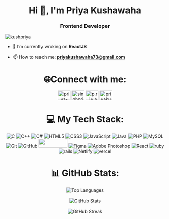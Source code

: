 <!-- <p align="Middle"> <a href="https://github.com/Kushpriya/github-profile-trophy"><img src="https://github-profile-trophy.vercel.app/?username=Kushpriya" alt="Kushpriya" /></a> </p>
<img align="right" alt="Coding" width="400" src="https://miro.medium.com/max/1400/1*qdAW1TjCN57h1lbuuzvchg.gif">
 -->
 
 <!-- Banner Image -->
<!--<img src="https://raw.githubusercontent.com/brunobritodev/awesome-github-stats/master/docs/banner.png" alt="kushpriya" />-->
<h1 align="center" >Hi 👋, I'm Priya Kushawaha</h1>
<h3 align="center">Frontend Developer</h3>
<!-- Profile Views -->
<p align="left">
  <img src="https://komarev.com/ghpvc/?username=kushpriya&label=Profile%20views&color=0e75b6&style=flat" alt="kushpriya" />
</p>
<!--<p align="center">
  <img align="right" alt="Coding" width="400" src="https://miro.medium.com/max/1400/1*qdAW1TjCN57h1lbuuzvchg.gif">
</p>-->

- 🌱 I’m currently wroking on **ReactJS**

- 📫 How to reach me: **priyakushawaha73@gmail.com**

<!-- Connect with Me -->
<h1 align="center">🌐Connect with me:</h1>
<p align="center">
<!-- <a href="https://www.hackerrank.com/priyakushawaha73" target="blank"><img align="center" src="https://raw.githubusercontent.com/rahuldkjain/github-profile-readme-generator/master/src/images/icons/Social/hackerrank.svg" alt="priyakushawaha73" height="30" width="40" /></a>
<a href="https://www.leetcode.com/kush_priya07" target="blank"><img align="center" src="https://raw.githubusercontent.com/rahuldkjain/github-profile-readme-generator/master/src/images/icons/Social/leet-code.svg" alt="kush_priya07" height="30" width="40" /></a> -->
<a href="https://www.linkedin.com/in/kushpriya/" target="blank"><img align="center" src="https://raw.githubusercontent.com/rahuldkjain/github-profile-readme-generator/master/src/images/icons/Social/linked-in-alt.svg" alt="priya-singh-97207b24a" height="30" width="40" /></a>
<a href="https://fb.com/singhpriya03" target="blank"><img align="center" src="https://raw.githubusercontent.com/rahuldkjain/github-profile-readme-generator/master/src/images/icons/Social/facebook.svg" alt="singhpriya03" height="30" width="40" /></a>
<a href="https://instagram.com/p.r.i.y.a__07" target="blank"><img align="center" src="https://raw.githubusercontent.com/rahuldkjain/github-profile-readme-generator/master/src/images/icons/Social/instagram.svg" alt="p.r.i.y.a__07" height="30" width="40" /></a>
<!-- <a href="https://twitter.com/kush_priya07" target="blank"><img align="center" src="https://raw.githubusercontent.com/rahuldkjain/github-profile-readme-generator/master/src/images/icons/Social/twitter.svg" alt="kush_priya07" height="30" width="40"/></a> -->
<a href="https://kaggle.com/priyakushawaha" target="blank"><img align="center" src="https://raw.githubusercontent.com/rahuldkjain/github-profile-readme-generator/master/src/images/icons/Social/kaggle.svg" alt="priyakushawaha" height="30" width="40" /></a>
</p>

<!-- Languages and Tools -->
<h1 align="center">💻 My Tech Stack:</h1>
<p align="center">
   <img class="badge" src="https://img.shields.io/badge/c-%2300599C.svg?style=for-the-badge&logo=c&logoColor=white" alt="C" />
   <img class="badge" src="https://img.shields.io/badge/c++-%2300599C.svg?style=for-the-badge&logo=c%2B%2B&logoColor=white" alt="C++" />
   <img class="badge" src="https://img.shields.io/badge/c%23-%23239120.svg?style=for-the-badge&logo=csharp&logoColor=white" alt="C#" />
   <img class="badge" src="https://img.shields.io/badge/html5-%23E34F26.svg?style=for-the-badge&logo=html5&logoColor=white" alt="HTML5" />
   <img class="badge" src="https://img.shields.io/badge/css-%231572B6.svg?style=for-the-badge&logo=css3&logoColor=white" alt="CSS3" />
   <img class="badge" src="https://img.shields.io/badge/javascript-%23323330.svg?style=for-the-badge&logo=javascript&logoColor=%23F7DF1E" alt="JavaScript" />
   <img class="badge" src="https://img.shields.io/badge/java-%23ED8B00.svg?style=for-the-badge&logo=openjdk&logoColor=white" alt="Java" />
   <img class="badge" src="https://img.shields.io/badge/php-%23777BB4.svg?style=for-the-badge&logo=php&logoColor=white" alt="PHP" />
   <img class="badge" src="https://img.shields.io/badge/mysql-4479A1.svg?style=for-the-badge&logo=mysql&logoColor=white" alt="MySQL" />
   <img class="badge" src="https://img.shields.io/badge/git-%23F05033.svg?style=for-the-badge&logo=git&logoColor=white" alt="Git" />
   <img class="badge" src="https://img.shields.io/badge/github-%23121011.svg?style=for-the-badge&logo=github&logoColor=white" alt="GitHub" />
   <img src="http://img.shields.io/badge/-VS%20Code-007ACC?style=for-the-badge&logo=visual%20studio%20code&logoColor=white" width="90" height="28" />
   <img class="badge" src="https://img.shields.io/badge/figma-%23F24E1E.svg?style=for-the-badge&logo=figma&logoColor=white" alt="Figma" />
   <img class="badge" src="https://img.shields.io/badge/adobe%20photoshop-%2331A8FF.svg?style=for-the-badge&logo=adobe%20photoshop&logoColor=white" alt="Adobe Photoshop" />
   <img class="badge" src="https://img.shields.io/badge/react-%2320232a.svg?style=for-the-badge&logo=react&logoColor=%2361DAFB" alt="React" />
   <img class="badge" src="https://img.shields.io/badge/ruby-%23CC342D.svg?style=for-the-badge&logo=ruby&logoColor=white" alt="ruby" />
   <img class="badge" src="https://img.shields.io/badge/rails-%23CC0000.svg?style=for-the-badge&logo=ruby-on-rails&logoColor=white" alt="rails" />
   <img class="badge" src="https://img.shields.io/badge/netlify-%23000000.svg?style=for-the-badge&logo=netlify&logoColor=#00C7B7" alt="Netlify" />
   <img class="badge" src="https://img.shields.io/badge/vercel-%23000000.svg?style=for-the-badge&logo=vercel&logoColor=white" alt="vercel" />
 
</p>

<!-- GitHub Stats -->
<h1 align="center">📊 GitHub Stats:</h1>
 <p align="center" margin="50px">
    <img src="https://github-readme-stats.vercel.app/api/top-langs/?username=kushpriya&theme=nightowl&hide_border=false&include_all_commits=true&count_private=true&layout=compact" alt="Top Languages" /><br/><br>
    <img src="https://github-readme-stats.vercel.app/api?username=kushpriya&theme=nightowl&hide_border=false&include_all_commits=true&count_private=true" alt="GitHub Stats" /><br/><br>
    <img src="https://github-readme-streak-stats.herokuapp.com/?user=kushpriya&theme=nightowl&hide_border=false" alt="GitHub Streak" />
 </p>

<!--
## 🏆 GitHub Trophies
![](https://github-profile-trophy.vercel.app/?username=kushpriya&theme=radical&no-frame=false&no-bg=false&margin-w=4)-->
<!--
<h2 align="center">🔝 Top Contributed Repo</h2>
<p align="center">
 <img src="https://github-contributor-stats.vercel.app/api?username=kushpriya&limit=5&theme=tokyonight&combine_all_yearly_contributions=true" alt="GitHub Contributor Stats" />
</p> -->
